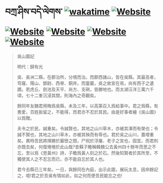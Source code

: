 # བཀྲ་ཤིས་བདེ་ལེགས་	[![wakatime](https://wakatime.com/badge/user/5043ee4a-e361-4607-9d47-d557f2005d05.svg)](https://wakatime.com/@5043ee4a-e361-4607-9d47-d557f2005d05)	[![Website](https://img.shields.io/website?label=&up_color=orange&up_message=Tianchi&url=https%3A%2F%2Fshields.io)](https://tianchi.aliyun.com/home/science/scienceDetail?userId=1095279182618)	[![Website](https://img.shields.io/website?label=&up_color=green&up_message=Yuque&url=https%3A%2F%2Fshields.io)](https://www.yuque.com/ivanaxu)	[![Website](https://img.shields.io/website?label=&up_color=yellow&up_message=Leetcode&url=https%3A%2F%2Fshields.io)](https://leetcode.cn/u/ivanaxu)	[![Website](https://img.shields.io/website?label=&up_color=violet&up_message=AIstudio&url=https%3A%2F%2Fshields.io)](https://aistudio.baidu.com/aistudio/personalcenter/thirdview/979775)	[![Website](https://img.shields.io/website?label=&up_color=red&up_message=Gitee&url=https%3A%2F%2Fshields.io)](https://gitee.com/IvanaXu)
> 吳山圖記
> 
> 明代：歸有光 
> 
> 吳、長洲二縣，在郡治所，分境而治。而郡西諸山，皆在吳縣。其最高者，穹窿、陽山、鄧尉、西脊、銅井。而靈巖，吳之故宮在焉，尚有西子之遺蹟。若虎丘、劍池及天平、尚方、支硎，皆勝地也。而太湖汪洋三萬六千頃，七十二峯沉浸其間，則海內之奇觀矣。
> 
> 餘同年友魏君用晦爲吳縣，未及三年，以高第召入爲給事中。君之爲縣，有惠愛，百姓扳留之，不能得，而君亦不忍於其民。由是好事者繪《吳山圖》以爲贈。
> 
> 夫令之於民，誠重矣。令誠賢也，其地之山川草木，亦被其澤而有榮也；令誠不賢也，其地之山川草木，亦被其殃而有辱也。君於吳之山川，蓋增重矣。異時吾民將擇勝於巖巒之間，尸祝於浮屠、老子之宮也，固宜。而君則亦既去矣，何復惓惓於此山哉?昔蘇子瞻稱韓魏公去黃州四十餘年而思之不忘，至以爲《思黃州》詩，子瞻爲黃人刻之於石。然後知賢者於其所至，不獨使其人之不忍忘而已，亦不能自忘於其人也。
> 
> 君今去縣已三年矣。一日，與餘同在內庭，出示此圖，展玩太息，因命餘記之，噫!君之於吾吳有情如此，如之何而使吾民能忘之也!
>
